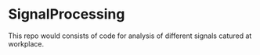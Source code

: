 # SignalProcessing
This repo would consists of code for analysis of different signals catured at workplace.
